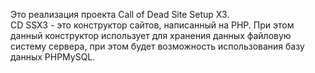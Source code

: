 Это реализация проекта Call of Dead Site Setup X3.</br>
CD SSX3 - это конструктор сайтов, написанный на PHP. При этом данный конструктор использует для хранения данных файловую систему сервера, при этом будет возможность использования базу данных PHPMySQL.
